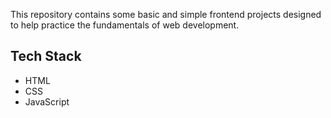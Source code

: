 
This repository contains some basic and simple frontend projects designed to help practice the fundamentals of web development.


## Tech Stack
- HTML
- CSS
- JavaScript
